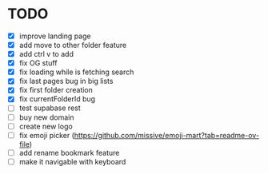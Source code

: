 # TODO

- [x] improve landing page
- [x] add move to other folder feature
- [x] add ctrl v to add 
- [x] fix OG stuff
- [x] fix loading while is fetching search
- [x] fix last pages bug in big lists
- [x] fix first folder creation
- [x] fix currentFolderId bug
- [ ] test supabase rest
- [ ] buy new domain
- [ ] create new logo
- [ ] fix emoji picker (https://github.com/missive/emoji-mart?tab=readme-ov-file)
- [ ] add rename bookmark feature
- [ ] make it navigable with keyboard
